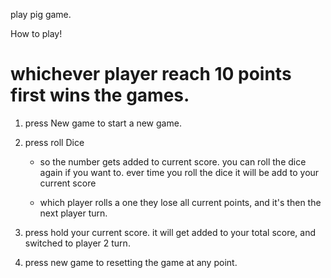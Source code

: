 play pig game.

How to play!

# whichever player reach 10 points first wins the games.

1. press New game to start a new game.

2. press roll Dice

   - so the number gets added to current score. you can roll the dice again if you want to. ever time you roll the dice it will be add to your current score

   - which player rolls a one they lose all current points, and it's then the next player turn.

3. press hold your current score. it will get added to your total score, and switched to player 2 turn.

4. press new game to resetting the game at any point.
